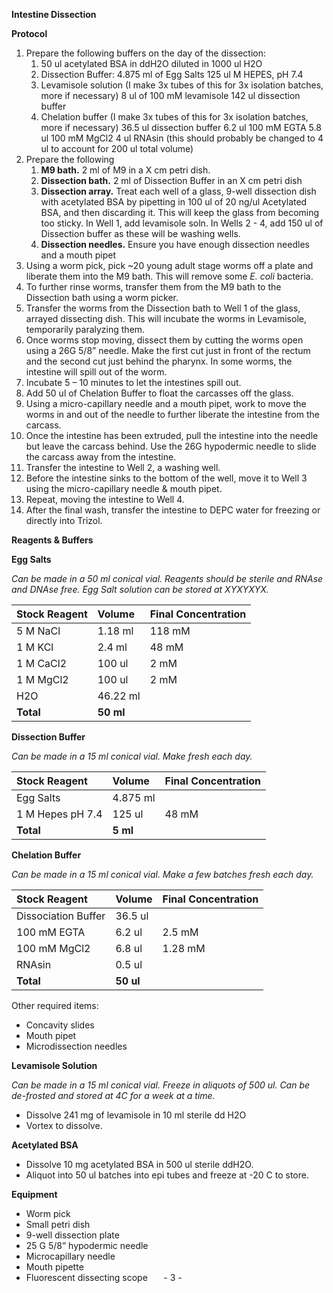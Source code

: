 ﻿**Intestine Dissection**

**Protocol**

1. Prepare the following buffers on the day of the dissection:
   1. 50 ul acetylated BSA in ddH2O diluted in 1000 ul H2O
   1. Dissection Buffer: 
      4.875 ml of Egg Salts
      125 ul M HEPES, pH 7.4
   1. Levamisole solution (I make 3x tubes of this for 3x isolation batches, more if necessary)
      8 ul of 100 mM levamisole
      142 ul dissection buffer
   1. Chelation buffer (I make 3x tubes of this for 3x isolation batches, more if necessary)
      36.5 ul dissection buffer
      6.2 ul 100 mM EGTA
      5.8 ul 100 mM MgCl2
      4 ul RNAsin (this should probably be changed to 4 ul to account for 200 ul total volume)
1. Prepare the following
   1. **M9 bath.** 2 ml of M9 in a X cm petri dish.
   1. **Dissection bath.** 2 ml of Dissection Buffer in an X cm petri dish
   1. **Dissection array.** Treat each well of a glass, 9-well dissection dish with acetylated BSA by pipetting in 100 ul of 20 ng/ul Acetylated BSA, and then discarding it. This will keep the glass from becoming too sticky. In Well 1, add levamisole soln. In Wells 2 - 4, add 150 ul of Dissection buffer as these will be washing wells.
   1. **Dissection needles.** Ensure you have enough dissection needles and a mouth pipet
1. Using a worm pick, pick ~20 young adult stage worms off a plate and liberate them into the M9 bath. This will remove some *E. coli* bacteria.
1. To further rinse worms, transfer them from the M9 bath to the Dissection bath using a worm picker.
1. Transfer the worms from the Dissection bath to Well 1 of the glass, arrayed dissecting dish. This will incubate the worms in Levamisole, temporarily paralyzing them.
1. Once worms stop moving, dissect them by cutting the worms open using a 26G 5/8” needle. Make the first cut just in front of the rectum and the second cut just behind the pharynx. In some worms, the intestine will spill out of the worm.
1. Incubate 5 – 10 minutes to let the intestines spill out.
1. Add 50 ul of Chelation Buffer to float the carcasses off the glass.
1. Using a micro-capillary needle and a mouth pipet, work to move the worms in and out of the needle to further liberate the intestine from the carcass.
1. Once the intestine has been extruded, pull the intestine into the needle but leave the carcass behind. Use the 26G hypodermic needle to slide the carcass away from the intestine.
1. Transfer the intestine to Well 2, a washing well. 
1. Before the intestine sinks to the bottom of the well, move it to Well 3 using the micro-capillary needle & mouth pipet.
1. Repeat, moving the intestine to Well 4.
1. After the final wash, transfer the intestine to DEPC water for freezing or directly into Trizol.

**Reagents & Buffers**

**Egg Salts**

*Can be made in a 50 ml conical vial. Reagents should be sterile and RNAse and DNAse free. Egg Salt solution can be stored at XYXYXYX.*


|**Stock Reagent**|**Volume**|**Final Concentration**|
| :- | :- | :- |
|5 M NaCl|1\.18 ml|118 mM|
|1 M KCl|2\.4 ml|48 mM|
|1 M CaCl2|100 ul|2 mM|
|1 M MgCl2|100 ul|2 mM|
|H2O|46\.22 ml||
|**Total**|**50 ml**||


**Dissection Buffer**

*Can be made in a 15 ml conical vial. Make fresh each day.*


|**Stock Reagent**|**Volume**|**Final Concentration**|
| :- | :- | :- |
|Egg Salts|4\.875 ml||
|1 M Hepes pH 7.4|125 ul|48 mM|
|**Total**|**5 ml** ||


**Chelation Buffer**

*Can be made in a 15 ml conical vial. Make a few batches fresh each day.*

|**Stock Reagent**|**Volume**|**Final Concentration**|
| :- | :- | :- |
|Dissociation Buffer|36\.5 ul||
|100 mM EGTA|6\.2 ul|2\.5 mM|
|100 mM MgCl2|6\.8 ul|1\.28 mM|
|RNAsin|0\.5 ul ||
|**Total**|**50 ul**||

Other required items:

- Concavity slides
- Mouth pipet
- Microdissection needles

**Levamisole Solution**

*Can be made in a 15 ml conical vial. Freeze in aliquots of 500 ul. Can be de-frosted and stored at 4C for a week at a time.*

- Dissolve 241 mg of levamisole in 10 ml sterile dd H2O
- Vortex to dissolve. 


**Acetylated BSA**

- Dissolve 10 mg acetylated BSA in 500 ul sterile ddH2O.
- Aliquot into 50 ul batches into epi tubes and freeze at -20 C to store.



**Equipment**

- Worm pick
- Small petri dish
- 9-well dissection plate
- 25 G 5/8” hypodermic needle
- Microcapillary needle
- Mouth pipette
- Fluorescent dissecting scope
`	`- 3 -
